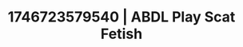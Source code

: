 ---
categories:
- Erotic tension tease
- Nerdy seduction
- Alt romance
- Erotic focus
- AI-generated
- Cosplay
- ASMR
- Dirty mind games
image: /assets/images/1746723579540.jpg
layout: post
seo:
  description: Featured content with high-quality ABDL Play, Scat Fetish. HD images
    available.
  keywords: ABDL Play, Scat Fetish
  og_image: /assets/images/1746723579540.jpg
  schema_type: VisualArtwork
tags:
- '#1746723579540'
- ABDL Play
- Scat Fetish
title: 1746723579540 | ABDL Play Scat Fetish
---